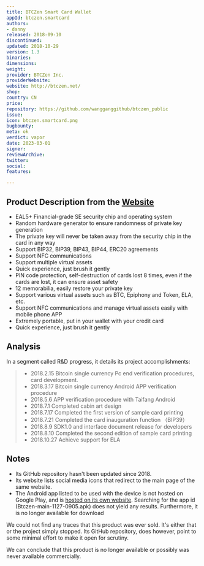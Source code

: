 ```yaml
---
title: BTCZen Smart Card Wallet
appId: btczen.smartcard
authors:
- danny
released: 2018-09-10
discontinued: 
updated: 2018-10-29
version: 1.3
binaries: 
dimensions: 
weight: 
provider: BTCZen Inc.
providerWebsite: 
website: http://btczen.net/
shop: 
country: CN
price: 
repository: https://github.com/wangganggithub/btczen_public
issue: 
icon: btczen.smartcard.png
bugbounty: 
meta: ok
verdict: vapor
date: 2023-03-01
signer: 
reviewArchive: 
twitter: 
social: 
features: 

---
```


## Product Description from the [Website](http://btczen.net/)

- EAL5+ Financial-grade SE security chip and operating system
- Random hardware generator to ensure randomness of private key generation
- The private key will never be taken away from the security chip in the card in any way
- Support BIP32, BIP39, BIP43, BIP44, ERC20 agreements
- Support NFC communications
- Support multiple virtual assets
- Quick experience, just brush it gently
- PIN code protection, self-destruction of cards lost 8 times, even if the cards are lost, it can ensure asset safety
- 12 memorabilia, easily restore your private key
- Support various virtual assets such as BTC, Epiphony and Token, ELA, etc.
- Support NFC communications and manage virtual assets easily with mobile phone APP
- Extremely portable, put in your wallet with your credit card
- Quick experience, just brush it gently

## Analysis 

In a segment called R&D progress, it details its project accomplishments: 

> - 2018.2.15 Bitcoin single currency Pc end verification procedures, card development.
> - 2018.3.17 Bitcoin single currency Android APP verification procedure
> - 2018.5.6 APP verification procedure with Taifang Android
> - 2018.7.1 Completed cabin art design
> - 2018.7.17 Completed the first version of sample card printing
> - 2018.7.21 Completed the card inauguration function （BIP39）
> - 2018.8.9 SDK1.0 and interface document release for developers
> - 2018.8.10 Completed the second edition of sample card printing
> - 2018.10.27 Achieve support for ELA

## Notes

- Its GitHub repository hasn't been updated since 2018.
- Its website lists social media icons that redirect to the main page of the same website. 
- The Android app listed to be used with the device is not hosted on Google Play, and is [hosted on its own website](http://btczen.net/doc/Btczen-main-1127-0905.apk). Searching for the app id (Btczen-main-1127-0905.apk) does not yield any results. Furthermore, it is no longer available for download 

We could not find any traces that this product was ever sold. It's either that or the project simply stopped. Its GitHub repository, does however, point to some minimal effort to make it open for scrutiny. 

We can conclude that this product is no longer available or possibly was never available commercially.


